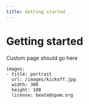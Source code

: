 ```yaml
---
title: Getting started
---
```


# Getting started

Custom page should go here


```styledYaml
images:
- title: portrait
  url: /images/kickoff.jpg
  width: 300
  height: 100
  license: beate@spam.org
```
